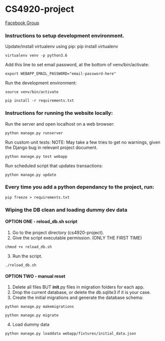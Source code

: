 # CS4920-project

[Facebook Group](https://www.facebook.com/groups/246537335979315/?fref=nf)

### Instructions to setup development environment.

Update/install virtualenv using pip: pip install virtualenv
```
virtualenv venv -p python3.6
```
Add this line to set email password, at the bottom of venv/bin/activate:
```
export WEBAPP_EMAIL_PASSWORD="email-password-here"
```
Run the development environment:
```
source venv/bin/activate

pip install -r requirements.txt
```

### Instructions for running the website locally:

Run the server and open localhost on a web browser:
```
python manage.py runserver
```
Run custom unit tests:
NOTE: May take a few tries to get no warnings, given the Django bug in relevant project document.
```
python manage.py test webapp
```
Run scheduled script that updates transactions:
```
python manage.py update
```

### Every time you add a python dependancy to the project, run:
```
pip freeze > requirements.txt
```

### Wiping the DB clean and loading dummy dev data

#### OPTION ONE - reload_db.sh script
1. Go to the project directory (cs4920-project).
2. Give the script executable permission. (ONLY THE FIRST TIME)
```
chmod +x reload_db.sh
```
3. Run the script.
```
./reload_db.sh
```

#### OPTION TWO - manual reset
1. Delete all files BUT __init__.py files in migration folders for each app.
2. Drop the current database, or delete the db.sqlite3 if it is your case.
3. Create the initial migrations and generate the database schema:
```
python manage.py makemigrations

python manage.py migrate
```
4. Load dummy data
```
python manage.py loaddata webapp/fixtures/initial_data.json
```
